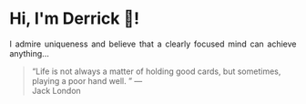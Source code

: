# Hi, I'm Derrick 👋!
<p align="justify">I admire uniqueness and believe that a clearly focused mind can achieve anything...</p> 
<!-- #quote-start -->
<blockquote>&ldquo;Life is not always a matter of holding good cards, but sometimes, playing a poor hand well. &rdquo; &mdash; <footer>Jack London</footer></blockquote>
<!-- #quote-end -->
